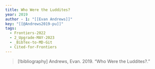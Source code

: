 ```yaml
---
title: Who Were the Luddites?
year: 2019
author - 1: "[[Evan Andrews]]"
key: "[[@Andrews2019-pu]]"
tags:
  - Frontiers-2022
  - 2_Upgrade-MAY-2023
  - _BibTex-to-MD-Git
  - Cited-for-Frontiers
---
```


> [!bibliography]
> Andrews, Evan. 2019. “Who Were the Luddites?.”